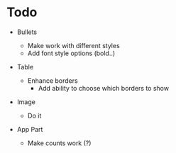 # Todo

  - Bullets
    - Make work with different styles
    - Add font style options (bold..)
    
  - Table
    - Enhance borders
      - Add ability to choose which borders to show
    
  - Image
    - Do it
    
  - App Part
    - Make counts work (?)